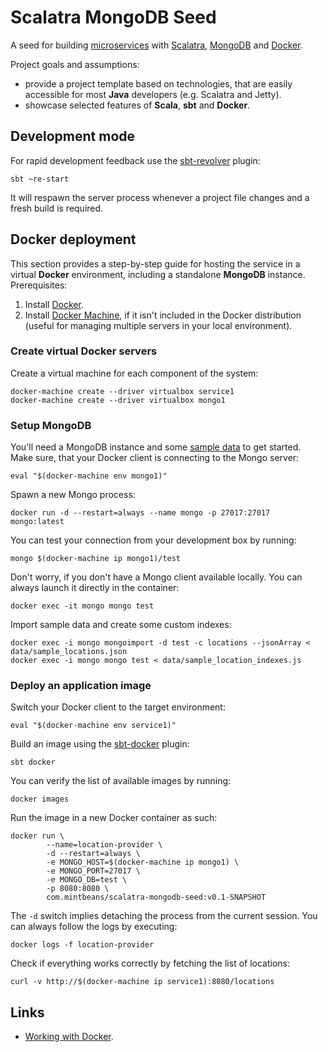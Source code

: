 # Scalatra MongoDB Seed

A seed for building [microservices](http://martinfowler.com/articles/microservices.html) with [Scalatra](http://www.scalatra.org/),
 [MongoDB](http://www.mongodb.org/) and [Docker](https://www.docker.com/).

Project goals and assumptions:

   * provide a project template based on technologies, that are easily accessible for most **Java** developers (e.g. Scalatra and Jetty).
   * showcase selected features of **Scala**, **sbt** and **Docker**.

## Development mode

For rapid development feedback use the [sbt-revolver](https://github.com/spray/sbt-revolver) plugin:

    sbt ~re-start

It will respawn the server process whenever a project file changes and a fresh build is required. 

## Docker deployment

This section provides a step-by-step guide for hosting the service in a virtual **Docker** environment, including a standalone **MongoDB** instance. Prerequisites:

1. Install [Docker](https://docs.docker.com/installation/). 
2. Install [Docker Machine](https://docs.docker.com/machine/), if it isn't included in the Docker distribution (useful for managing multiple servers in your local environment). 

### Create virtual Docker servers

Create a virtual machine for each component of the system:

    docker-machine create --driver virtualbox service1
    docker-machine create --driver virtualbox mongo1

### Setup MongoDB

You'll need a MongoDB instance and some [sample data](data/) to get started. Make sure, that your Docker client is connecting to the Mongo server:

    eval "$(docker-machine env mongo1)"
    
Spawn a new Mongo process:

    docker run -d --restart=always --name mongo -p 27017:27017 mongo:latest    

You can test your connection from your development box by running:

    mongo $(docker-machine ip mongo1)/test

Don't worry, if you don't have a Mongo client available locally. You can always launch it directly in the container: 

    docker exec -it mongo mongo test

Import sample data and create some custom indexes:

    docker exec -i mongo mongoimport -d test -c locations --jsonArray < data/sample_locations.json
    docker exec -i mongo mongo test < data/sample_location_indexes.js
    
### Deploy an application image

Switch your Docker client to the target environment: 

    eval "$(docker-machine env service1)"

Build an image using the [sbt-docker](https://github.com/marcuslonnberg/sbt-docker) plugin:

    sbt docker

You can verify the list of available images by running:

    docker images

Run the image in a new Docker container as such:

    docker run \
            --name=location-provider \
            -d --restart=always \
            -e MONGO_HOST=$(docker-machine ip mongo1) \
            -e MONGO_PORT=27017 \
            -e MONGO_DB=test \
            -p 8080:8080 \
            com.mintbeans/scalatra-mongodb-seed:v0.1-SNAPSHOT

The `-d` switch implies detaching the process from the current session. You can always follow the logs by executing:

    docker logs -f location-provider

Check if everything works correctly by fetching the list of locations:

    curl -v http://$(docker-machine ip service1):8080/locations

## Links

* [Working with Docker](http://docs.docker.com/introduction/working-with-docker/).
